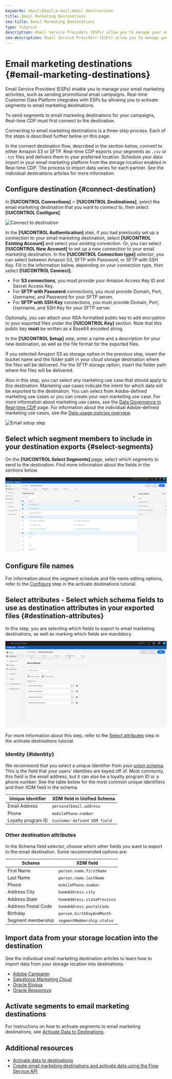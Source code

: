 ```yaml
---
keywords: email;Email;e-mail;email destinations
title: Email Marketing Destinations
seo-title: Email Marketing Destinations
type: Tutorial
description: Email Service Providers (ESPs) allow you to manage your email marketing activities, such as for sending promotional email campaigns.
seo-description: Email Service Providers (ESPs) allow you to manage your email marketing activities, such as for sending promotional email campaigns.
---
```


# Email marketing destinations {#email-marketing-destinations}

Email Service Providers (ESPs) enable you to manage your email marketing activities, such as sending promotional email campaigns. Real-time Customer Data Platform integrates with ESPs by allowing you to activate segments to email marketing destinations.

To send segments to email marketing destinations for your campaigns, Real-time CDP must first connect to the destination.

Connecting to email marketing destinations is a three-step process. Each of the steps is described further below on this page.

In the connect destination flow, described in the section below, connect to either Amazon S3 or SFTP. Real-time CDP exports your segments as `.csv` or `.txt` files and delivers them to your preferred location. Schedule your data import in your email marketing platform from the storage location enabled in Real-time CDP. The process to import data varies for each partner. See the individual destinations articles for more information. 

## Configure destination {#connect-destination}

In **[!UICONTROL Connections]** > **[!UICONTROL Destinations]**, select the email marketing destination that you want to connect to, then select **[!UICONTROL Configure]**.

![Connect to destination](./assets/connect-email-marketing.png)

In the **[!UICONTROL Authentication]** step, if you had previously set up a connection to your email marketing destination, select **[!UICONTROL Existing Account]** and select your existing connection. Or, you can select **[!UICONTROL New Account]** to set up a new connection to your email marketing destination. In the **[!UICONTROL Connection type]** selector, you can select between Amazon S3, SFTP with Password, or SFTP with SSH Key. Fill in the information below, depending on your connection type, then select **[!UICONTROL Connect]**.

- For **S3 connections**, you must provide your Amazon Access Key ID and Secret Access Key. 
- For **SFTP with Password** connections, you must provide Domain, Port, Username, and Password for your SFTP server.
- For **SFTP with SSH Key** connections, you must provide Domain, Port, Username, and SSH Key for your SFTP server.

Optionally, you can attach your RSA-formatted public key to add encryption to your exported files under the **[!UICONTROL Key]** section. Note that this public key **must** be written as a Base64 encoded string.

In the **[!UICONTROL Setup]** step, enter a name and a description for your new destination, as well as the file format for the exported files.

If you selected Amazon S3 as storage option in the previous step, insert the bucket name and the folder path in your cloud storage destination where the files will be delivered. For the SFTP storage option, insert the folder path where the files will be delivered. 

Also in this step, you can select any marketing use case that should apply to this destination. Marketing use cases indicate the intent for which data will be exported to the destination. You can select from Adobe-defined marketing use cases or you can create your own marketing use case. For more information about marketing use cases, see the [Data Governance in Real-time CDP](../../../rtcdp/privacy/data-governance-overview.md#destinations) page. For information about the individual Adobe-defined marketing use cases, see the [Data usage policies overview](../../../data-governance/policies/overview.md#core-actions).

![Email setup step](./assets/email-setup-step.png)

## Select which segment members to include in your destination exports {#select-segments}

On the **[!UICONTROL Select Segments]** page, select which segments to send to the destination. Find more information about the fields in the sections below.

![Select segments](/help/rtcdp/destinations/assets/email-select-segments.png)

## Configure file names

For information about the segment schedule and file name editing options, refer to the [Configure](/help/rtcdp/destinations/activate-destinations.md#configure) step in the activate destinations tutorial.

## Select attributes - Select which schema fields to use as destination attributes in your exported files {#destination-attributes}

In this step, you are selecting which fields to export to email marketing destinations, as well as marking which fields are mandatory.

![Destination attributes](/help/rtcdp/destinations/assets/recommended-attributes.png)

For more information about this step, refer to the [Select attributes](/help/rtcdp/destinations/activate-destinations.md#select-attributes) step in the activate destinations tutorial.

### Identity {#identity}

We recommend that you select a unique identifier from your [union schema](../../profile/home.md#profile-fragments-and-union-schemas). This is the field that your users' identities are keyed off of. Most commonly, this field is the email address, but it can also be a loyalty program ID or a phone number. See the table below for the most common unique identifiers and their XDM field in the schema. 

Unique Identifier | XDM field in Unified Schema
---------|----------
 Email Address | `personalEmail.address` 
 Phone | `mobilePhone.number` 
 Loyalty program ID | `Customer-defined XDM field` 

### Other destination attributes

In the Schema field selector, choose which other fields you want to export to the email destination. Some recommended options are:

Schema | XDM field 
---------|----------
 First Name | `person.name.firstName`
 Last Name | `person.name.lastName`
 Phone | `mobilePhone.number` 
 Address City| `homeAddress.city` 
 Address State | `homeAddress.stateProvince` 
 Address Postal Code | `homeAddress.postalCode` 
 Birthday | `person.birthDayAndMonth`
 Segment membership | `segmentMembership.status`

## Import data from your storage location into the destination

See the individual email marketing destination articles to learn how to import data from your storage location into destinations: 

- [Adobe Campaign](/help/rtcdp/destinations/adobe-campaign-destination.md#import-data-into-campaign)
- [Salesforce Marketing Cloud](/help/rtcdp/destinations/salesforce-marketing-cloud-destination.md#import-data-into-salesforce)
- [Oracle Eloqua](/help/rtcdp/destinations/oracle-eloqua-destination.md#import-data-into-eloqua)
- [Oracle Responsys](/help/rtcdp/destinations/oracle-responsys-destination.md#import-data-into-responsys)

## Activate segments to email marketing destinations

For instructions on how to activate segments to email marketing destinations, see [Activate Data to Destinations](../../ui/activate-destinations.md).

## Additional resources

- [Activate data to destinations](../../ui/activate-destinations.md)
- [Create email marketing destinations and activate data using the Flow Service API](../../api/email-marketing-api.md)